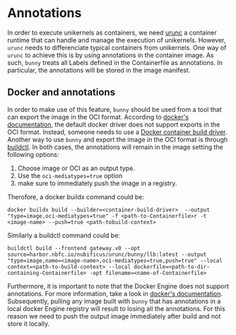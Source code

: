 # Annotations

In order to execute unikernels as containers, we need [urunc](https://github.com/nubificus/urunc) a container runtime that
can handle and manage the execution of unikernels. However, `urunc` needs to
differenciate typical containers from unikernels. One way of `urunc` to achieve
this is by using 
annotations in the container image. As such, `bunny` treats all Labels defined in the
Containerfile as annotations. In particular, the annotations will be stored in
the image manifest.

## Docker and annotations

In order to make use of this feature, `bunny` should be used from a tool that
can export the image in the OCI format. According to [docker's
documentation](https://docs.docker.com/build/exporters/oci-docker/), the
default docker driver does not support exports in the OCI format. Instead,
someone needs to use a [Docker container build
driver](https://docs.docker.com/build/builders/drivers/docker-container/).
Another way to use `bunny` and export the image in the OCI format is through
[buildctl](https://github.com/moby/buildkit?tab=readme-ov-file#output). In both
cases, the annotations will remain in the image setting the following options:
1. Choose image or OCI as an output type.
2. Use the `oci-mediatypes=true` option
3. make sure to immediately push the image in a registry.

Therofore, a docker buildx command could be:
```
docker buildx build --builder=<container-build-driver>  --output "type=image,oci-mediatypes=true" -f <path-to-Containerfile>r -t <image-name> --push=true <path-tobuild-context>
```

Similarly a buildctl command could be:
 ```
buildctl build --frontend gateway.v0 --opt source=harbor.nbfc.io/nubificus/urunc/bunny/llb:latest --output "type=image,name=<image-name>,oci-mediatypes=true,push=true" --local context=<path-to-build-context> --local dockerfile=<path-to-dir-containing-Containerfile> -opt filename=<name-of-Containerfile>
 ```

Furthermore, it is important to note that the Docker Engine does not support
annotations. For more information, take a look in [docker's
documentation](https://docs.docker.com/build/metadata/annotations/#add-annotations%CE%B5%CE%AF%CE%BD%CE%B1%CE%B9).
Subsequently, pulling any image built with `bunny` that has annotations in a local
docker Engine registry will result to losing all the annotations. For this
reason we need to push the output image immediately after build and not
store it locally.
